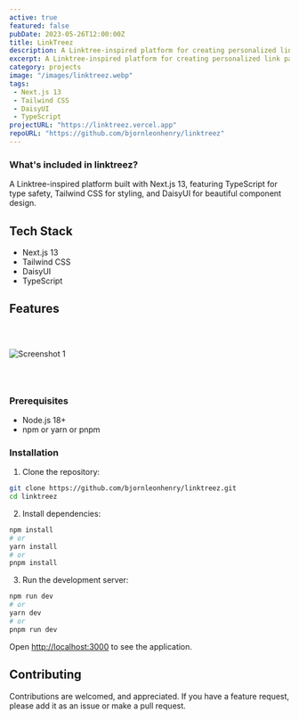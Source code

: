 ```yaml
---
active: true
featured: false
pubDate: 2023-05-26T12:00:00Z
title: LinkTreez
description: A Linktree-inspired platform for creating personalized link pages with modern web technologies.
excerpt: A Linktree-inspired platform for creating personalized link pages with modern web technologies.
category: projects
image: "/images/linktreez.webp"
tags:
 - Next.js 13
 - Tailwind CSS
 - DaisyUI
 - TypeScript
projectURL: "https://linktreez.vercel.app"
repoURL: "https://github.com/bjornleonhenry/linktreez"
---
```


### What's included in linktreez?

A Linktree-inspired platform built with Next.js 13, featuring TypeScript for type safety, Tailwind CSS for styling, and DaisyUI for beautiful component design.

## Tech Stack

- Next.js 13
- Tailwind CSS
- DaisyUI
- TypeScript

## Features

### &nbsp;

![Screenshot 1](/images/linktreez-1.webp)

### &nbsp;

### Prerequisites

- Node.js 18+
- npm or yarn or pnpm

### Installation

1. Clone the repository:
```bash
git clone https://github.com/bjornleonhenry/linktreez.git
cd linktreez
```

2. Install dependencies:
```bash
npm install
# or
yarn install
# or
pnpm install
```

3. Run the development server:
```bash
npm run dev
# or
yarn dev
# or
pnpm run dev
```

Open [http://localhost:3000](http://localhost:3000) to see the application.

## Contributing

Contributions are welcomed, and appreciated. If you have a feature request, please add it as an issue or make a pull request.
